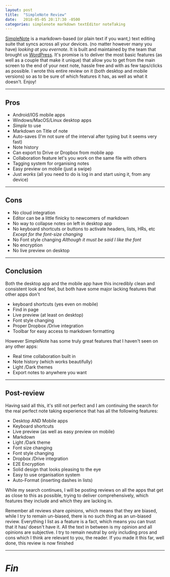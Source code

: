```yaml
---
layout: post
title:  "SimpleNote Review"
date:   2018-05-05 20:17:30 -0500
categories: simplenote markdown textEditor noteTaking
---
```

[SimpleNote](www.simplenote.com) is a markdown-based (or plain text if you want,) text editing suite that syncs across all your devices. (no matter however many you have) *looking at you evernote.* It is built and maintained by the team that brought us [WordPress](www.wordpress.com).
It's promise is to deliver the most basic features (as well as a couple that make it unique) that allow you to get from the main screen to the end of your next note, hassle free and with as few taps/clicks as possible.
I wrote this entire review on it (both desktop and mobile versions) so as to be sure of which features it has, as well as what it doesn't. Enjoy!

___
## Pros

+ Android/IOS mobile apps
+ Windows/MacOS/Linux desktop apps
+ *Simple* to use
+ Markdown on Title of note
+ Auto-saves (I'm not sure of the interval after typing but it seems very fast)
+ Note history
+ Can export to Drive or Dropbox from mobile app
+ Collaboration feature let's you work on the same file with others
+ Tagging system for organising notes
+ Easy preview on mobile (just a swipe)
+ Just *works* (all you need to do is log in and start using it, from any device)

---
## Cons

- No cloud integration
- Editor can be a little finicky to newcomers of markdown
- No way to collapse notes on left in desktop app
- No keyboard shortcuts or buttons to activate headers, lists, HRs, etc *Except for the font-size changing*
- No Font style changing *Although it must be said I like the font*
- No encryption
- No live preview on desktop

---
## Conclusion

Both the desktop app and the mobile app have this incredibly clean and consistent look and feel, but both have some major lacking features that other apps don't
- keyboard shortcuts (yes even on mobile)
- Find in page
- Live preview (at least on desktop)
- Font style changing
- Proper Dropbox /Drive integration
- Toolbar for easy access to markdown formatting

However SimpleNote has some truly great features that I haven't seen on any other apps:
- Real time collaboration built in
- Note history (which works beautifully)
- Light /Dark themes
- Export notes to anywhere you want

___
## Post-review

Having said all this, it's still not perfect and I am continuing the search for the real perfect note taking experience that has all the following features:
- Desktop AND Mobile apps
- Keyboard shortcuts
- Live preview (as well as easy preview on mobile)
- Markdown
- Light /Dark theme
- Font size changing
- Font style changing
- Dropbox /Drive integration
- E2E Encryption
- Solid design that looks pleasing to the eye
- Easy to use organisation system
- Auto-Format (inserting dashes in lists)

While my search continues, I will be posting reviews on all the apps that get as close to this as possible, trying to deliver comprehensively, which features they include and which they are lacking in.

Remember all reviews share *opinions*, which means that they are biased, while I try to remain un-biased, there is no such thing as an un-biased review. Everything I list as a feature is a fact, which means you can trust that it has/ doesn't have it. All the text in between is my opinion and all opinions are subjective. I try to remain neutral by only including pros and cons which I think are relevant to you, the reader. If you made it this far, well done, this review is now finished

___
# *Fin*
